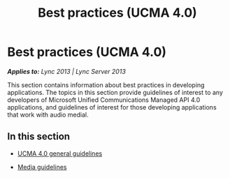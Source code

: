 ﻿---
title: Best practices (UCMA 4.0)
TOCTitle: Best practices
ms:assetid: db8473a3-12b9-4887-bb75-d0c03f96799d
ms:mtpsurl: https://msdn.microsoft.com/en-us/library/Dn466110(v=office.15)
ms:contentKeyID: 57103398
ms.date: 07/25/2014
mtps_version: v=office.15
---

# Best practices (UCMA 4.0)


_**Applies to:** Lync 2013 | Lync Server 2013_

This section contains information about best practices in developing applications. The topics in this section provide guidelines of interest to any developers of Microsoft Unified Communications Managed API 4.0 applications, and guidelines of interest for those developing applications that work with audio medial.

## In this section

  - [UCMA 4.0 general guidelines](ucma-4-0-general-guidelines.md)

  - [Media guidelines](media-guidelines.md)

